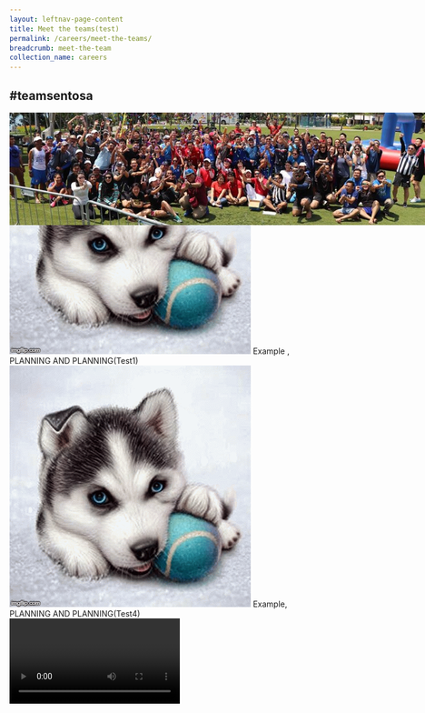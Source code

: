 ```yaml
---
layout: leftnav-page-content
title: Meet the teams(test)
permalink: /careers/meet-the-teams/
breadcrumb: meet-the-team
collection_name: careers
---
```

<div><h2>#teamsentosa</h2></div>  
<div class="row">
  <div class="col is-12">
	<figure style="margin:0;position:fixed;">
	<img src="../images/careers/hero-banner.jpg"/>
	<div class="wave">
	</div>
	</figure>

  </div>
</div>
<div class="grid-container-mmt">
  <div class="image-text-container-mmt">
<img class="grid-image-mmt-1" src="images/careers/testimagev1.gif" alt=""/>
  <span class="image-text-mmt-1">Example ,<br>PLANNING AND PLANNING(Test1)</span>
  </div>
</div>
<div class="grid-container-mmt">
 <div class="image-text-container-mmt">
<img class="grid-image-mmt-4" src="images/careers/testimagev1.gif" alt=""/>
  <span class="image-text-mmt-4">Example,<br>PLANNING AND PLANNING(Test4)</span>
 </div>
</div>
  
  <video controls>
  <source src="video/test.mp4" type="video/mp4">
  Your browser does not support the video tag.
  </video>
